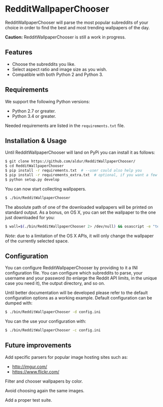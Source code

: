 # RedditWallpaperChooser

RedditWallpaperChooser will parse the most popular subreddits of your choice in order to find the best and most trending wallpapers of the day.

__Caution:__ RedditWallpaperChooser is still a work in progress.

## Features

* Choose the subreddits you like.
* Select aspect ratio and image size as you wish.
* Compatible with both Python 2 and Python 3.

## Requirements

We support the following Python versions:

* Python 2.7 or greater.
* Python 3.4 or greater.

Needed requirements are listed in the `requirements.txt` file.

## Installation & Usage

Until RedditWallpaperChooser will land on PyPi you can install it as follows:

```bash
$ git clone https://github.com/aldur/RedditWallpaperChooser/
$ cd RedditWallpaperChooser
$ pip install -r requirements.txt  # --user could also help you
$ pip install -r requirements_extra.txt  # optional, if you want a few goodies
$ python setup.py develop
```

You can now start collecting wallpapers.

```bash
$ ./bin/RedditWallpaperChooser
```

The absolute path of one of the downloaded wallpapers will be printed on standard output.
As a bonus, on OS X, you can set the wallpaper to the one just downloaded for you:
```bash
$ wall=$(./bin/RedditWallpaperChooser 2> /dev/null) && osascript -e "tell application \"Finder\" to set desktop picture to POSIX file \"$wall\""
```

_Note_: due to a limitation of the OS X APIs, it will only change the wallpaper of the currently selected space.

## Configuration

You can configure RedditWallpaperChooser by providing to it a INI configuration file.
You can configure which subreddits to parse, 
your username and your password (to enlarge the Reddit API limits, in the unique case you need it), 
the output directory, and so on.

Until better documentation will be developed please refer to the default configuration options as a working example.
Default configuration can be dumped with:

```bash
$ ./bin/RedditWallpaperChooser -d config.ini
```

You can the use your configuration with:

```bash
$ ./bin/RedditWallpaperChooser -c config.ini
```

## Future improvements

Add specific parsers for popular image hosting sites such as:

* http://imgur.com/
* https://www.flickr.com/

Filter and chooser wallpapers by color.

Avoid choosing again the same images.

Add a proper test suite.

